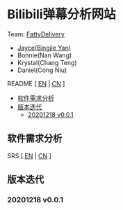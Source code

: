 # Bilibili弹幕分析网站

Team: <a href="https://github.com/fattydelivery">FattyDelivery</a>

- <a href="https://github.com/beiyuouo">Jayce(Bingjie Yan)</a>
- Bonnie(Nan Wang)
- Krystal(Chang Teng)
- Daniel(Cong Niu)

README [ <a href="README.md">EN</a> | <a href="README_CN.md">CN</a> ]

<!-- MarkdownTOC levels="2,3" autolink="true" style="unordered"  -->

- [软件需求分析](#%E8%BD%AF%E4%BB%B6%E9%9C%80%E6%B1%82%E5%88%86%E6%9E%90)
- [版本迭代](#%E7%89%88%E6%9C%AC%E8%BF%AD%E4%BB%A3)
    - [20201218 v0.0.1](#20201218-v001)

<!-- /MarkdownTOC -->


## 软件需求分析

SRS [ <a href="SRS.md">EN</a> | <a href="SRS_CN.md">CN</a> ]

## 版本迭代

### 20201218 v0.0.1

